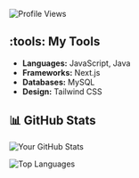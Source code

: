 ![Profile Views](https://komarev.com/ghpvc/?username=<Meowkass-beep>)

## :tools: My Tools

- **Languages:** JavaScript, Java
- **Frameworks:** Next.js
- **Databases:** MySQL
- **Design:** Tailwind CSS

## :bar_chart: GitHub Stats

![Your GitHub Stats](https://github-readme-stats.vercel.app/api?username=<Meowkass-beep>&show_icons=true&hide_border=true&count_private=true&theme=radical)

![Top Languages](https://github-readme-stats.vercel.app/api/top-langs/?username=<Meowkass-beep>&layout=compact&hide_border=true&theme=radical)
